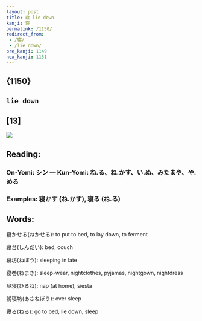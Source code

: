 ```yaml
---
layout: post
title: 寝 lie down
kanji: 寝
permalink: /1150/
redirect_from:
 - /寝/
 - /lie down/
pre_kanji: 1149
nex_kanji: 1151
---
```


## {1150}

## `lie down`

## [13]

<div class="stroke"><img src="E5AF9D.png" /></div>

## Reading:

### On-Yomi: シン &mdash; Kun-Yomi: ね.る、ね.かす、い.ぬ、みたまや、や.める

### Examples: 寝かす (ね.かす), 寝る (ね.る)

## Words:

寝かせる(ねかせる): to put to bed, to lay down, to ferment

寝台(しんだい): bed, couch

寝坊(ねぼう): sleeping in late

寝巻(ねまき): sleep-wear, nightclothes, pyjamas, nightgown, nightdress

昼寝(ひるね): nap (at home), siesta

朝寝坊(あさねぼう): over sleep

寝る(ねる): go to bed, lie down, sleep
